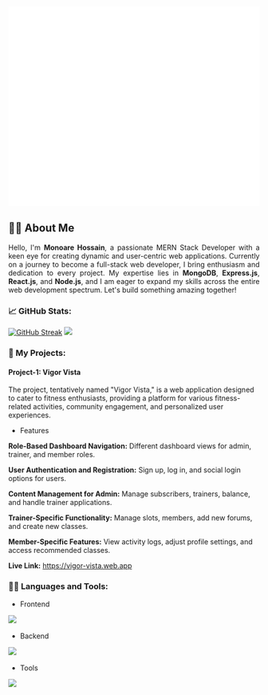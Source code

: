 <div align="center">
	<br>
	<a href="https://raw.githubusercontent.com/sindresorhus/css-in-readme-like-wat/main/readme.md">
	<a href="https://github.com/sindresorhus/css-in-readme-like-wat/blame/main/header.svg">
		<img src="header.svg" width="1200" height="400" alt="Click to see the source">
	</a>
	<br>
</div>


<h2 align="left">✍🏻 About Me</h2>

<p style="text-align: justify">Hello, I'm <strong>Monoare Hossain</strong>, a passionate MERN Stack Developer with a keen eye for creating dynamic and user-centric web applications. Currently on a journey to become a <strong></strong>full-stack web developer, I bring enthusiasm and dedication to every project. My expertise lies in <strong>MongoDB</strong>, <strong>Express.js</strong>, <strong>React.js</strong>, and <strong>Node.js</strong>, and I am eager to expand my skills across the entire web development spectrum. Let's build something amazing together!</p>

<h3 align="left">📈 GitHub Stats:</h3>

[![GitHub Streak](https://github-readme-streak-stats.herokuapp.com?user=monoare&theme=monokai)](https://git.io/streak-stats) ![](http://github-profile-summary-cards.vercel.app/api/cards/repos-per-language?username=monoare&theme=darcula)


<h3 align="left">📁 My Projects:</h3>

<h4>Project-1: Vigor Vista</h4>

<p>The project, tentatively named "Vigor Vista," is a web application designed to cater to fitness enthusiasts, providing a platform for various fitness-related activities, community engagement, and personalized user experiences.</p>

- Features

**Role-Based Dashboard Navigation:**
Different dashboard views for admin, trainer, and member roles.

**User Authentication and Registration:**
Sign up, log in, and social login options for users.

**Content Management for Admin:**
Manage subscribers, trainers, balance, and handle trainer applications.

**Trainer-Specific Functionality:**
Manage slots, members, add new forums, and create new classes.

**Member-Specific Features:**
View activity logs, adjust profile settings, and access recommended classes.

**Live Link:** https://vigor-vista.web.app

<h3 align="left">👨‍💻 Languages and Tools:</h3>

 - Frontend
<p align="left">
  <a href="https://skillicons.dev">
    <img src="https://skillicons.dev/icons?i=html,css,tailwind,js,react" />
  </a>
</p>

 - Backend
<p align="left">
  <a href="https://skillicons.dev">
    <img src="https://skillicons.dev/icons?i=nodejs,express,mongodb,firebase" />
  </a>
</p>

 - Tools
<p align="left">
  <a href="https://skillicons.dev">
    <img src="https://skillicons.dev/icons?i=git,github,figma,vscode,postman" />
  </a>
</p>
